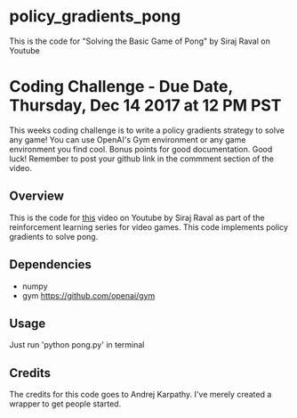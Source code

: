 # policy_gradients_pong
This is the code for "Solving the Basic Game of Pong" by Siraj Raval on Youtube 

# Coding Challenge - Due Date, Thursday, Dec 14 2017 at 12 PM PST

This weeks coding challenge is to write a policy gradients strategy to solve any game! You can use OpenAI's Gym environment or any game environment you find cool. Bonus points for good documentation. Good luck! Remember to post your github link in the commment section of the video.


## Overview

This is the code for [this](https://youtu.be/pN7ETkOizGM) video on Youtube by Siraj Raval as part of the reinforcement learning series for video games. This code implements policy gradients to solve pong. 

## Dependencies

* numpy 
* gym  https://github.com/openai/gym

## Usage

Just run 'python pong.py' in terminal

## Credits

The credits for this code goes to Andrej Karpathy. I've merely created a wrapper to get people started. 
